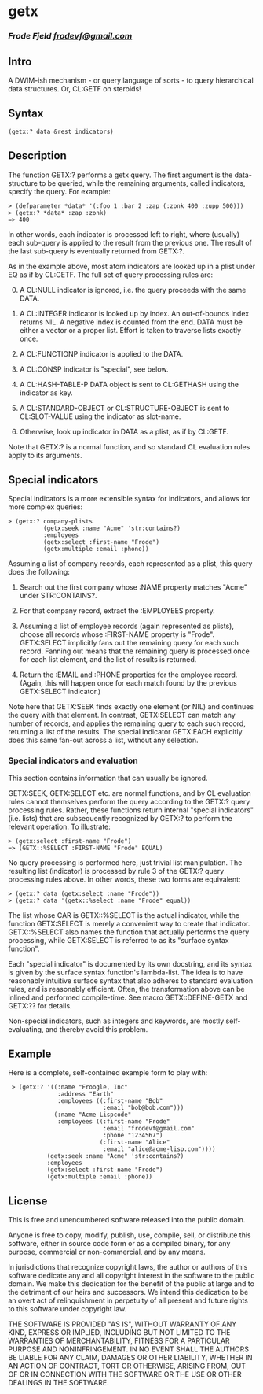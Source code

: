 # getx
### _Frode Fjeld <frodevf@gmail.com>_

## Intro

A DWIM-ish mechanism - or query language of sorts - to query
hierarchical data structures. Or, CL:GETF on steroids!

## Syntax

    (getx:? data &rest indicators)

## Description

The function GETX:? performs a getx query. The first argument is the
data-structure to be queried, while the remaining arguments, called
indicators, specify the query. For example:

    > (defparameter *data* '(:foo 1 :bar 2 :zap (:zonk 400 :zupp 500)))
    > (getx:? *data* :zap :zonk)
    => 400

In other words, each indicator is processed left to right, where
(usually) each sub-query is applied to the result from the previous
one. The result of the last sub-query is eventually returned from
GETX:?.

As in the example above, most atom indicators are looked up in a plist
under EQ as if by CL:GETF. The full set of query processing rules are:


0. A CL:NULL indicator is ignored, i.e. the query proceeds with the
   same DATA.

1. A CL:INTEGER indicator is looked up by index. An out-of-bounds
   index returns NIL. A negative index is counted from the end. DATA
   must be either a vector or a proper list. Effort is taken to
   traverse lists exactly once.

2. A CL:FUNCTIONP indicator is applied to the DATA.

3. A CL:CONSP indicator is "special", see below.

4. A CL:HASH-TABLE-P DATA object is sent to CL:GETHASH using the
   indicator as key.

5. A CL:STANDARD-OBJECT or CL:STRUCTURE-OBJECT is sent to
   CL:SLOT-VALUE using the indicator as slot-name.

6. Otherwise, look up indicator in DATA as a plist, as if by CL:GETF.

Note that GETX:? is a normal function, and so standard CL evaluation
rules apply to its arguments.

## Special indicators

Special indicators is a more extensible syntax for indicators, and
allows for more complex queries:

    > (getx:? company-plists
              (getx:seek :name "Acme" 'str:contains?)
              :employees
              (getx:select :first-name "Frode")
              (getx:multiple :email :phone))

Assuming a list of company records, each represented as a plist, this
query does the following:

1. Search out the first company whose :NAME property matches "Acme"
   under STR:CONTAINS?.

2. For that company record, extract the :EMPLOYEES property.

3. Assuming a list of employee records (again represented as plists),
   choose all records whose :FIRST-NAME property is
   "Frode". GETX:SELECT implicitly fans out the remaining query for
   each such record. Fanning out means that the remaining query is
   processed once for each list element, and the list of results is
   returned.

4. Return the :EMAIL and :PHONE properties for the employee
   record. (Again, this will happen once for each match found by the
   previous GETX:SELECT indicator.)

Note here that GETX:SEEK finds exactly one element (or NIL) and
continues the query with that element. In contrast, GETX:SELECT can
match any number of records, and applies the remaining query to each
such record, returning a list of the results. The special indicator
GETX:EACH explicitly does this same fan-out across a list, without any
selection.

### Special indicators and evaluation

This section contains information that can usually be ignored.

GETX:SEEK, GETX:SELECT etc. are normal functions, and by CL evaluation
rules cannot themselves perform the query according to the GETX:?
query processing rules. Rather, these functions return internal
"special indicators" (i.e. lists) that are subsequently recognized by
GETX:? to perform the relevant operation. To illustrate:

    > (getx:select :first-name "Frode")
    => (GETX::%SELECT :FIRST-NAME "Frode" EQUAL)

No query processing is performed here, just trivial list manipulation.
The resulting list (indicator) is processed by rule 3 of the GETX:?
query processing rules above. In other words, these two forms are
equivalent:

    > (getx:? data (getx:select :name "Frode"))
    > (getx:? data '(getx::%select :name "Frode" equal))

The list whose CAR is GETX::%SELECT is the actual indicator, while the
function GETX:SELECT is merely a convenient way to create that
indicator. GETX::%SELECT also names the function that actually
performs the query processing, while GETX:SELECT is referred to as its
"surface syntax function".

Each "special indicator" is documented by its own docstring, and its
syntax is given by the surface syntax function's lambda-list. The idea
is to have reasonably intuitive surface syntax that also adheres to
standard evaluation rules, and is reasonably efficient. Often, the
transformation above can be inlined and performed compile-time. See
macro GETX::DEFINE-GETX and GETX:?? for details.

Non-special indicators, such as integers and keywords, are mostly
self-evaluating, and thereby avoid this problem.

## Example

Here is a complete, self-contained example form to play with:

     > (getx:? '((:name "Froogle, Inc"
                  :address "Earth"
                  :employees ((:first-name "Bob"
                               :email "bob@bob.com")))
                 (:name "Acme Lispcode"
                  :employees ((:first-name "Frode"
                               :email "frodevf@gmail.com"
                               :phone "1234567")
                              (:first-name "Alice"
                               :email "alice@acme-lisp.com"))))
               (getx:seek :name "Acme" 'str:contains?)
               :employees
               (getx:select :first-name "Frode")
               (getx:multiple :email :phone))


## License

This is free and unencumbered software released into the public domain.

Anyone is free to copy, modify, publish, use, compile, sell, or
distribute this software, either in source code form or as a compiled
binary, for any purpose, commercial or non-commercial, and by any
means.

In jurisdictions that recognize copyright laws, the author or authors
of this software dedicate any and all copyright interest in the
software to the public domain. We make this dedication for the benefit
of the public at large and to the detriment of our heirs and
successors. We intend this dedication to be an overt act of
relinquishment in perpetuity of all present and future rights to this
software under copyright law.

THE SOFTWARE IS PROVIDED "AS IS", WITHOUT WARRANTY OF ANY KIND,
EXPRESS OR IMPLIED, INCLUDING BUT NOT LIMITED TO THE WARRANTIES OF
MERCHANTABILITY, FITNESS FOR A PARTICULAR PURPOSE AND NONINFRINGEMENT.
IN NO EVENT SHALL THE AUTHORS BE LIABLE FOR ANY CLAIM, DAMAGES OR
OTHER LIABILITY, WHETHER IN AN ACTION OF CONTRACT, TORT OR OTHERWISE,
ARISING FROM, OUT OF OR IN CONNECTION WITH THE SOFTWARE OR THE USE OR
OTHER DEALINGS IN THE SOFTWARE.

